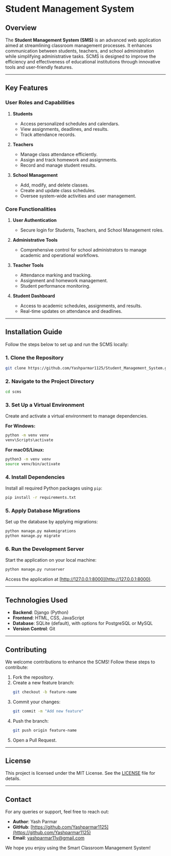 # Student Management System

## Overview
The **Student Management System (SMS)** is an advanced web application aimed at streamlining classroom management processes. It enhances communication between students, teachers, and school administration while simplifying administrative tasks. SCMS is designed to improve the efficiency and effectiveness of educational institutions through innovative tools and user-friendly features.

---

## Key Features

### **User Roles and Capabilities**
1. **Students**
   - Access personalized schedules and calendars.
   - View assignments, deadlines, and results.
   - Track attendance records.

2. **Teachers**
   - Manage class attendance efficiently.
   - Assign and track homework and assignments.
   - Record and manage student results.

3. **School Management**
   - Add, modify, and delete classes.
   - Create and update class schedules.
   - Oversee system-wide activities and user management.

### **Core Functionalities**
1. **User Authentication**
   - Secure login for Students, Teachers, and School Management roles.

2. **Administrative Tools**
   - Comprehensive control for school administrators to manage academic and operational workflows.

3. **Teacher Tools**
   - Attendance marking and tracking.
   - Assignment and homework management.
   - Student performance monitoring.

4. **Student Dashboard**
   - Access to academic schedules, assignments, and results.
   - Real-time updates on attendance and deadlines.

---

## Installation Guide

Follow the steps below to set up and run the SCMS locally:

### **1. Clone the Repository**
```bash
git clone https://github.com/Yashparmar1125/Student_Management_System.git
```

### **2. Navigate to the Project Directory**
```bash
cd scms
```

### **3. Set Up a Virtual Environment**
Create and activate a virtual environment to manage dependencies.

**For Windows:**
```bash
python -m venv venv
venv\Scripts\activate
```

**For macOS/Linux:**
```bash
python3 -m venv venv
source venv/bin/activate
```

### **4. Install Dependencies**
Install all required Python packages using `pip`:
```bash
pip install -r requirements.txt
```

### **5. Apply Database Migrations**
Set up the database by applying migrations:
```bash
python manage.py makemigrations
python manage.py migrate
```

### **6. Run the Development Server**
Start the application on your local machine:
```bash
python manage.py runserver
```

Access the application at [http://127.0.0.1:8000](http://127.0.0.1:8000).

---

## Technologies Used
- **Backend**: Django (Python)
- **Frontend**: HTML, CSS, JavaScript
- **Database**: SQLite (default), with options for PostgreSQL or MySQL
- **Version Control**: Git

---

## Contributing
We welcome contributions to enhance the SCMS! Follow these steps to contribute:

1. Fork the repository.
2. Create a new feature branch:
   ```bash
   git checkout -b feature-name
   ```
3. Commit your changes:
   ```bash
   git commit -m "Add new feature"
   ```
4. Push the branch:
   ```bash
   git push origin feature-name
   ```
5. Open a Pull Request.

---

## License
This project is licensed under the MIT License. See the [LICENSE](LICENSE) file for details.

---

## Contact
For any queries or support, feel free to reach out:
- **Author**: Yash Parmar
- **GitHub**: [https://github.com/Yashparmar1125](https://github.com/Yashparmar1125)
- **Email**: [yashparmar11y@gmail.com](mailto:yashparmar11y@gmail.com)

We hope you enjoy using the Smart Classroom Management System!

